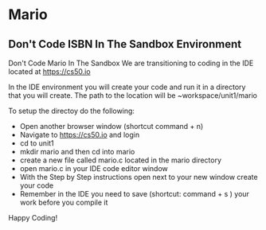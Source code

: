 # Mario 

## Don't Code ISBN In The Sandbox Environment

Don't Code Mario In The Sandbox
We are transitioning to coding in the IDE located at https://cs50.io

In the IDE environment you will create your code and run it in a directory that you will create. 
The path to the location will be ~workspace/unit1/mario

To setup the directoy do the following:

* Open another browser window (shortcut command + n)
* Navigate to https://cs50.io and login
* cd to unit1
* mkdir mario and then cd into mario
* create a new file called mario.c located in the mario directory
* open mario.c in your IDE code editor window
* With the Step by Step instructions open next to your new window create your code
* Remember in the IDE you need to save (shortcut: command + s ) your work before you compile it

Happy Coding!
